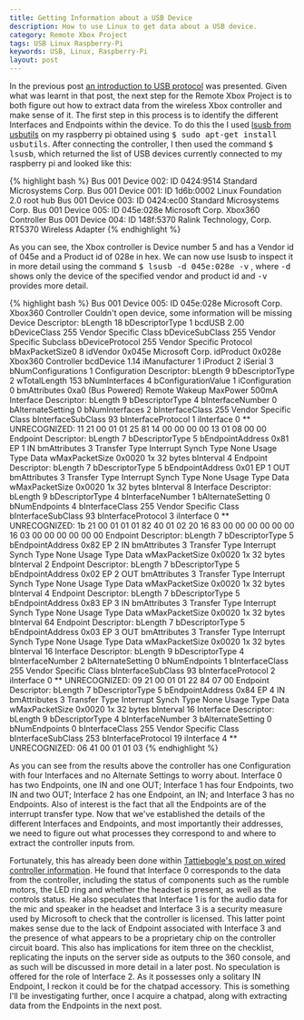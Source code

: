 ```yaml
---
title: Getting Information about a USB Device
description: How to use Linux to get data about a USB device.
category: Remote Xbox Project
tags: USB Linux Raspberry-Pi
keywords: USB, Linux, Raspberry-Pi
layout: post
---
```

In the previous post [an introduction to USB protocol](/2015/an-introduction-to-usb-protocol) was presented.
Given what was learnt in that post, the next step for the Remote Xbox Project is to both figure out how to extract data from the wireless Xbox controller and make sense of it.
The first step in this process is to identify the different Interfaces and Endpoints within the device.
To do this the I used [lsusb from usbutils](https://github.com/gregkh/usbutils) on my raspberry pi obtained using
<kbd>$ sudo apt-get install usbutils</kbd>.
After connecting the controller, I then used the command
<kbd>$ lsusb</kbd>, which returned the list of USB devices currently connected to my raspberry pi and looked like this:

{% highlight bash %}
Bus 001 Device 002: ID 0424:9514 Standard Microsystems Corp.
Bus 001 Device 001: ID 1d6b:0002 Linux Foundation 2.0 root hub
Bus 001 Device 003: ID 0424:ec00 Standard Microsystems Corp.
Bus 001 Device 005: ID 045e:028e Microsoft Corp. Xbox360 Controller
Bus 001 Device 004: ID 148f:5370 Ralink Technology, Corp. RT5370 Wireless Adapter
{% endhighlight %}

As you can see, the Xbox controller is Device number 5 and has a Vendor id of 045e and a Product id of 028e in hex. We can now use lsusb to inspect it in more detail using the command
<kbd>$ lsusb -d 045e:028e -v</kbd>
, where
<kbd>-d</kbd>
shows only the device of the specified vendor and product id and
<kbd>-v</kbd>
provides more detail.

{% highlight bash %}
Bus 001 Device 005: ID 045e:028e Microsoft Corp. Xbox360 Controller
Couldn't open device, some information will be missing
Device Descriptor:
  bLength                18
  bDescriptorType         1
  bcdUSB               2.00
  bDeviceClass          255 Vendor Specific Class
  bDeviceSubClass       255 Vendor Specific Subclass
  bDeviceProtocol       255 Vendor Specific Protocol
  bMaxPacketSize0         8
  idVendor           0x045e Microsoft Corp.
  idProduct          0x028e Xbox360 Controller
  bcdDevice            1.14
  iManufacturer           1
  iProduct                2
  iSerial                 3
  bNumConfigurations      1
  Configuration Descriptor:
    bLength                 9
    bDescriptorType         2
    wTotalLength          153
    bNumInterfaces          4
    bConfigurationValue     1
    iConfiguration          0
    bmAttributes         0xa0
      (Bus Powered)
      Remote Wakeup
    MaxPower              500mA
    Interface Descriptor:
      bLength                 9
      bDescriptorType         4
      bInterfaceNumber        0
      bAlternateSetting       0
      bNumInterfaces           2
      bInterfaceClass       255 Vendor Specific Class
      bInterfaceSubClass     93
      bInterfaceProtocol      1
      iInterface              0
      ** UNRECOGNIZED:  11 21 00 01 01 25 81 14 00 00 00 00 13 01 08 00 00
      Endpoint Descriptor:
        bLength                 7
        bDescriptorType         5
        bEndpointAddress     0x81  EP 1 IN
        bmAttributes            3
          Transfer Type            Interrupt
          Synch Type               None
          Usage Type               Data
        wMaxPacketSize     0x0020  1x 32 bytes
        bInterval               4
      Endpoint Descriptor:
        bLength                 7
        bDescriptorType         5
        bEndpointAddress     0x01  EP 1 OUT
        bmAttributes            3
          Transfer Type            Interrupt
          Synch Type               None
          Usage Type               Data
        wMaxPacketSize     0x0020  1x 32 bytes
        bInterval               8
    Interface Descriptor:
      bLength                 9
      bDescriptorType         4
      bInterfaceNumber        1
      bAlternateSetting       0
      bNumEndpoints           4
      bInterfaceClass       255 Vendor Specific Class
      bInterfaceSubClass     93
      bInterfaceProtocol      3
      iInterface              0
      ** UNRECOGNIZED:  1b 21 00 01 01 01 82 40 01 02 20 16 83 00 00 00 00 00 00 16 03 00 00 00 00 00 00
      Endpoint Descriptor:
        bLength                 7
        bDescriptorType         5
        bEndpointAddress     0x82  EP 2 IN
        bmAttributes            3
          Transfer Type            Interrupt
          Synch Type               None
          Usage Type               Data
        wMaxPacketSize     0x0020  1x 32 bytes
        bInterval               2
      Endpoint Descriptor:
        bLength                 7
        bDescriptorType         5
        bEndpointAddress     0x02  EP 2 OUT
        bmAttributes            3
          Transfer Type            Interrupt
          Synch Type               None
          Usage Type               Data
        wMaxPacketSize     0x0020  1x 32 bytes
        bInterval               4
      Endpoint Descriptor:
        bLength                 7
        bDescriptorType         5
        bEndpointAddress     0x83  EP 3 IN
        bmAttributes            3
          Transfer Type            Interrupt
          Synch Type               None
          Usage Type               Data
        wMaxPacketSize     0x0020  1x 32 bytes
        bInterval              64
      Endpoint Descriptor:
        bLength                 7
        bDescriptorType         5
        bEndpointAddress     0x03  EP 3 OUT
        bmAttributes            3
          Transfer Type            Interrupt
          Synch Type               None
          Usage Type               Data
        wMaxPacketSize     0x0020  1x 32 bytes
        bInterval              16
    Interface Descriptor:
      bLength                 9
      bDescriptorType         4
      bInterfaceNumber        2
      bAlternateSetting       0
      bNumEndpoints           1
      bInterfaceClass       255 Vendor Specific Class
      bInterfaceSubClass     93
      bInterfaceProtocol      2
      iInterface              0
      ** UNRECOGNIZED:  09 21 00 01 01 22 84 07 00
      Endpoint Descriptor:
        bLength                 7
        bDescriptorType         5
        bEndpointAddress     0x84  EP 4 IN
        bmAttributes            3
          Transfer Type            Interrupt
          Synch Type               None
          Usage Type               Data
        wMaxPacketSize     0x0020  1x 32 bytes
        bInterval              16
    Interface Descriptor:
      bLength                 9
      bDescriptorType         4
      bInterfaceNumber        3
      bAlternateSetting       0
      bNumEndpoints           0
      bInterfaceClass       255 Vendor Specific Class
      bInterfaceSubClass    253
      bInterfaceProtocol     19
      iInterface              4
      ** UNRECOGNIZED:  06 41 00 01 01 03
{% endhighlight %}

As you can see from the results above the controller has one Configuration with four Interfaces and no Alternate Settings to worry about.
Interface 0 has two Endpoints, one IN and one OUT; Interface 1 has four Endpoints, two IN and two OUT; Interface 2 has one Endpoint, an IN; and Interface 3 has no Endpoints.
Also of interest is the fact that all the Endpoints are of the interrupt transfer type.
Now that we've established the details of the different Interfaces and Endpoints, and most importantly their addresses, we need to figure out what processes they correspond to and where to extract the controller inputs from.

Fortunately, this has already been done within [Tattiebogle's post on wired controller information](http://tattiebogle.net/index.php/ProjectRoot/Xbox360Controller/UsbInfo).
He found that Interface 0 corresponds to the data from the controller, including the status of components such as the rumble motors, the LED ring and whether the headset is present, as well as the controls status.
He also speculates that Interface 1 is for the audio data for the mic and speaker in the headset and Interface 3 is a security measure used by Microsoft to check that the controller is licensed.
This latter point makes sense due to the lack of Endpoint associated with Interface 3 and the presence of what appears to be a proprietary chip on the controller circuit board.
This also has implications for item three on the checklist, replicating the inputs on the server side as outputs to the 360 console, and as such will be discussed in more detail in a later post.
No speculation is offered for the role of Interface 2.
As it possesses only a solitary IN Endpoint, I reckon it could be for the chatpad accessory.
This is something I'll be investigating further, once I acquire a chatpad, along with extracting data from the Endpoints in the next post.
